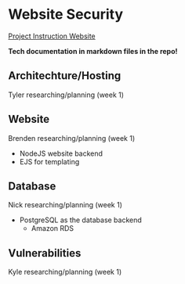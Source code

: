 # Website Security

[Project Instruction Website](https://eecs.oregonstate.edu/capstone/submission/pages/viewSingleProject.php?id=OLLHp1v4lrRuobYa)


**Tech documentation in markdown files in the repo!**

## Architechture/Hosting

Tyler researching/planning (week 1)

## Website

Brenden researching/planning (week 1)

- NodeJS website backend
- EJS for templating


## Database

Nick researching/planning (week 1)

- PostgreSQL as the database backend
	- Amazon RDS

## Vulnerabilities

Kyle researching/planning (week 1)
